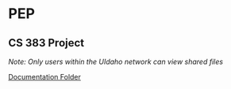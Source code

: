 # PEP
## CS 383 Project

*Note: Only users within the UIdaho network can view shared files*

[Documentation Folder](https://vandalsuidaho-my.sharepoint.com/:f:/g/personal/demi1854_vandals_uidaho_edu/Eg2ob_o4HSNPgrTN-TZpJq0BbGvRZw2DNvvUqEn-xbcDag?e=38kqe7)
